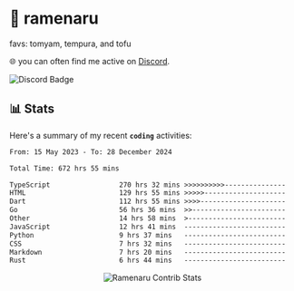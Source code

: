# 🍜 ramenaru
favs: tomyam, tempura, and tofu

🌐 you can often find me active on [Discord](https://discordapp.com/users/503291004200157185).

![Discord Badge](https://dcbadge.vercel.app/api/shield/503291004200157185)

## 📊 Stats

Here's a summary of my recent **`coding`** activities:

<!--START_SECTION:waka-->

```txt
From: 15 May 2023 - To: 28 December 2024

Total Time: 672 hrs 55 mins

TypeScript                 270 hrs 32 mins >>>>>>>>>>---------------   40.20 %
HTML                       129 hrs 55 mins >>>>>--------------------   19.31 %
Dart                       112 hrs 55 mins >>>>---------------------   16.78 %
Go                         56 hrs 36 mins  >>-----------------------   08.41 %
Other                      14 hrs 58 mins  >------------------------   02.22 %
JavaScript                 12 hrs 41 mins  -------------------------   01.89 %
Python                     9 hrs 37 mins   -------------------------   01.43 %
CSS                        7 hrs 32 mins   -------------------------   01.12 %
Markdown                   7 hrs 20 mins   -------------------------   01.09 %
Rust                       6 hrs 44 mins   -------------------------   01.00 %
```

<!--END_SECTION:waka-->

<div style="text-align: center;">
   <img align="center" src="https://github-readme-streak-stats.herokuapp.com/?user=Ramenaru&theme=dark&card_width=520" alt="Ramenaru Contrib Stats" />
</div>


